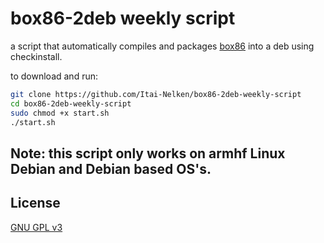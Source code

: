 # box86-2deb weekly script
 a script that automatically compiles and packages [box86](https://github.com/ptitSeb/box86) into a deb using checkinstall.

to download and run:
```bash
git clone https://github.com/Itai-Nelken/box86-2deb-weekly-script
cd box86-2deb-weekly-script
sudo chmod +x start.sh
./start.sh
```
## Note: this script only works on armhf Linux Debian and Debian based OS's.

## License
[GNU GPL v3](https://github.com/Itai-Nelken/box86-2deb-weekly-script/blob/main/LICENSE)
